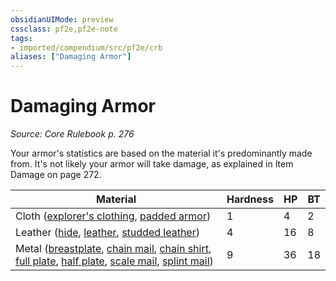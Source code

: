 ```yaml
---
obsidianUIMode: preview
cssclass: pf2e,pf2e-note
tags:
- imported/compendium/src/pf2e/crb
aliases: ["Damaging Armor"]
---
```

# Damaging Armor  
*Source: Core Rulebook p. 276*  

Your armor's statistics are based on the material it's predominantly made from. It's not likely your armor will take damage, as explained in Item Damage on page 272.

| Material | Hardness | HP | BT |
|----------|----------|----|----|
| Cloth ([explorer's clothing](../../compendium/equipment/items/explorers-clothing.md), [padded armor](../../compendium/equipment/items/padded-armor.md)) | 1 | 4 | 2 |
| Leather ([hide](../../compendium/equipment/items/hide.md), [leather](../../compendium/equipment/items/leather.md), [studded leather](../../compendium/equipment/items/studded-leather.md)) | 4 | 16 | 8 |
| Metal ([breastplate](../../compendium/equipment/items/breastplate.md), [chain mail](../../compendium/equipment/items/chain-mail.md), [chain shirt](../../compendium/equipment/items/chain-shirt.md), [full plate](../../compendium/equipment/items/full-plate.md), [half plate](../../compendium/equipment/items/half-plate.md), [scale mail](../../compendium/equipment/items/scale-mail.md), [splint mail](../../compendium/equipment/items/splint-mail.md)) | 9 | 36 | 18 |